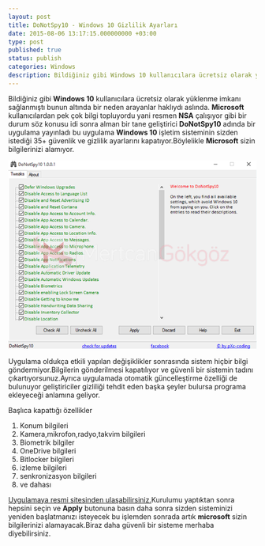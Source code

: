 ```yaml
---
layout: post
title: DoNotSpy10 - Windows 10 Gizlilik Ayarları
date: 2015-08-06 13:17:15.000000000 +03:00
type: post
published: true
status: publish
categories: Windows
description: Bildiğiniz gibi Windows 10 kullanıcılara ücretsiz olarak yüklenme imkanı sağlanmıştı bunun altında bir neden arayanlar haklıydı aslında.
---
```

Bildiğiniz gibi **Windows 10** kullanıcılara ücretsiz olarak yüklenme imkanı sağlanmıştı bunun altında bir neden arayanlar haklıydı aslında. **Microsoft** kullanıcılardan pek çok bilgi topluyordu yani resmen **NSA** çalışıyor gibi bir durum söz konusu idi sonra alman bir tane geliştirici **DoNotSpy10** adında bir uygulama yayınladı bu uygulama **Windows 10** işletim sisteminin sizden istediği 35+ güvenlik ve gizlilik ayarlarını kapatıyor.Böylelikle **Microsoft** sizin bilgilerinizi alamıyor.


![DoNotSpy10](/assets/DoNotSpy10-e1438856365335.png)

Uygulama oldukça etkili yapılan değişiklikler sonrasında sistem hiçbir bilgi göndermiyor.Bilgilerin gönderilmesi kapatılıyor ve güvenli bir sistemin tadını çıkartıyorsunuz.Ayrıca uygulamada otomatik güncelleştirme özelliği de bulunuyor geliştiriciler gizliliği tehdit eden başka şeyler bulursa programa ekleyeceği anlamına geliyor.

Başlıca kapattığı özellikler

1. Konum bilgileri
2. Kamera,mikrofon,radyo,takvim bilgileri
3. Biometrik bilgiler
4. OneDrive bilgileri
5. Bitlocker bilgileri
6. izleme bilgileri
7. senkronizasyon bilgileri
8. ve dahası

[Uygulamaya resmi sitesinden ulaşabilirsiniz.](http://pxc-coding.com/de/portfolio/donotspy10/)Kurulumu yaptıktan sonra hepsini seçin ve **Apply** butonuna basın daha sonra sizden sisteminizi yeniden başlatmanızı isteyecek bu işlemden sonrada artık **microsoft** sizin bilgilerinizi alamayacak.Biraz daha güvenli bir sisteme merhaba diyebilirsiniz.
